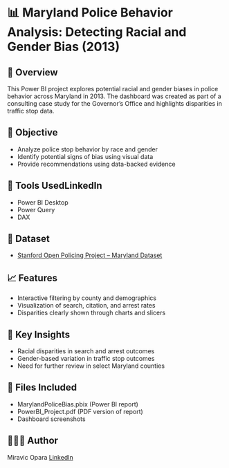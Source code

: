 # 📊 Maryland Police Behavior Analysis: Detecting Racial and Gender Bias (2013)

## 📌 Overview
This Power BI project explores potential racial and gender biases in police behavior across Maryland in 2013. The dashboard was created as part of a consulting case study for the Governor’s Office and highlights disparities in traffic stop data.

## 🎯 Objective
- Analyze police stop behavior by race and gender
- Identify potential signs of bias using visual data
- Provide recommendations using data-backed evidence

## 🧰 Tools Used**LinkedIn**
- Power BI Desktop
- Power Query
- DAX

## 📁 Dataset
- [Stanford Open Policing Project – Maryland Dataset](https://stacks.stanford.edu/file/druid:yg821jf8611/yg821jf8611_md_statewide_2020_04_01.csv.zip)

## 📈 Features
- Interactive filtering by county and demographics
- Visualization of search, citation, and arrest rates
- Disparities clearly shown through charts and slicers

## 🧠 Key Insights
- Racial disparities in search and arrest outcomes
- Gender-based variation in traffic stop outcomes
- Need for further review in select Maryland counties

## 📎 Files Included
- MarylandPoliceBias.pbix (Power BI report)
- PowerBI_Project.pdf (PDF version of report)
- Dashboard screenshots

## 👩🏽‍💻 Author
Miravic Opara 
[LinkedIn](https://www.linkedin.com/in/miravic-opara-218a262b9)

